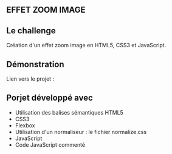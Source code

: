 ## EFFET ZOOM IMAGE

## Le challenge

Création d'un effet zoom image en HTML5, CSS3 et JavaScript.

## Démonstration

Lien vers le projet :

## Porjet développé avec

- Utilisation des balises sémantiques HTML5
- CSS3
- Flexbox
- Utilisation d'un normaliseur : le fichier normalize.css
- JavaScript
- Code JavaScript commenté
